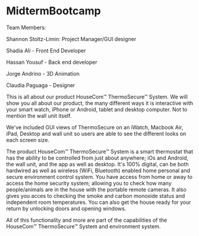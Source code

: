 # MidtermBootcamp

Team Members:

Shannon Stoltz-Limin: Project Manager/GUI designer

Shadia Ali - Front End Developer

Hassan Yousuf - Back end developer

Jorge Andrino - 3D Animation

Claudia Paguaga - Designer



This is all about our product HouseCom™ ThermoSecure™ System. We will show you all about our product, the many different ways it is interactive with your smart watch, iPhone or Android, tablet and desktop computer. Not to mention the wall unit itself. 

We've included GUI views of ThermoSecure on an iWatch, Macbook Air, iPad, Desktop and wall unit so users are able to see the different looks on each screen size.

The product HouseCom™ ThermoSecure™ System is a smart thermostat that has the ability to be controlled from just about anywhere; iOs and Android, the wall unit, and the app as well as desktop. It's 100% digital, can be both hardwired as well as wireless (WiFi, Bluetooth) enabled home personal and secure environment control system. You have access from home or away to access the home security system; allowing you to check how many people/animals are in the house with the portable remote cameras. It also gives you acces to checking the smoke and carbon monoxide status and independent room temperatures. You can also get the house ready for your return by unlocking doors and opening windows.

All of this functionality and more are part of the capabilities of the HouseCom™
ThermoSecure™ System and environment system.

